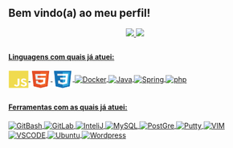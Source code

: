 ## Bem vindo(a) ao meu perfil!

 <!-- Quadro com métricas --> 
<div align="center">
  <a href="https://github.com/Edwanderson94">
  <img height="150" src="https://github-readme-stats.vercel.app/api?username=Edwanderson94&show_icons=true&theme=merko&include_all_commits=true&count_private=true"/>
  <img height="150" src="https://github-readme-stats.vercel.app/api/top-langs/?username=Edwanderson94&layout=compact&langs_count=7&theme=merko"/>
</div>
 
 ##
 
 <!-- Badges das linguagens de programação --> 
#### Linguagens com quais já atuei:
<div style="display: inline_block">
  <img align="center" alt="Js" height="35" width="40" src="https://raw.githubusercontent.com/devicons/devicon/master/icons/javascript/javascript-plain.svg" />
  <img align="center" alt="HTML" height="35" width="40" src="https://raw.githubusercontent.com/devicons/devicon/master/icons/html5/html5-original.svg" />
  <img align="center" alt="CSS" height="35" width="40" src="https://raw.githubusercontent.com/devicons/devicon/master/icons/css3/css3-original.svg" />
  <img align="center" alt="Docker" height="35" width="40" src="https://cdn.jsdelivr.net/gh/devicons/devicon/icons/docker/docker-plain-wordmark.svg" />
  <img align="center" alt="Java" height="35" width="40" src="https://cdn.jsdelivr.net/gh/devicons/devicon/icons/java/java-original.svg" />
  <img align="center" alt="Spring" height="35" width="40" src="https://cdn.jsdelivr.net/gh/devicons/devicon/icons/spring/spring-original.svg" />
 <img align="center" alt="php" height="35" width="40" src="https://cdn.jsdelivr.net/gh/devicons/devicon/icons/php/php-plain.svg" />
</div>

 ##
 
 <!-- Badges das ferramentas já utilizadas -->
 #### Ferramentas com as quais já atuei:
 <div style="display: inline_block">
  <img align="center" alt="GitBash" height="30" width="35" src="https://cdn.jsdelivr.net/gh/devicons/devicon/icons/git/git-original.svg"/>
  <img align="center" alt="GitLab" height="30" width="35" src="https://cdn.jsdelivr.net/gh/devicons/devicon/icons/gitlab/gitlab-original.svg" />
  <img align="center" alt="InteliJ" height="30" width="35" src="https://cdn.jsdelivr.net/gh/devicons/devicon/icons/intellij/intellij-plain.svg" />
  <img align="center" alt="MySQL" height="30" width="35" src="https://cdn.jsdelivr.net/gh/devicons/devicon/icons/mysql/mysql-original.svg" />
  <img align="center" alt="PostGre" height="30" width="35" src="https://cdn.jsdelivr.net/gh/devicons/devicon/icons/postgresql/postgresql-original.svg" />
  <img align="center" alt="Putty" height="30" width="35" src="https://cdn.jsdelivr.net/gh/devicons/devicon/icons/putty/putty-original.svg" />
  <img align="center" alt="VIM" height="30" width="35" src="https://cdn.jsdelivr.net/gh/devicons/devicon/icons/vim/vim-plain.svg" />
  <img align="center" alt="VSCODE" height="30" width="35" src="https://cdn.jsdelivr.net/gh/devicons/devicon/icons/vscode/vscode-original.svg" />
  <img align="center" alt="Ubuntu" height="30" width="35" src="https://cdn.jsdelivr.net/gh/devicons/devicon/icons/ubuntu/ubuntu-plain.svg" />
  <img align="center" alt="Wordpress" height="30" width="35" src="https://cdn.jsdelivr.net/gh/devicons/devicon/icons/wordpress/wordpress-plain.svg" />
</div>
